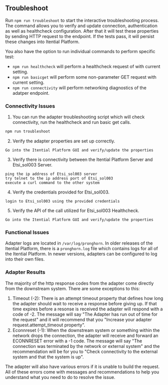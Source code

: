 ## Troubleshoot

Run `npm run troubleshoot` to start the interactive troubleshooting process. The command allows you to verify and update connection, authentication as well as healthcheck configuration. After that it will test these properties by sending HTTP request to the endpoint. If the tests pass, it will persist these changes into Itential Platform.

You also have the option to run individual commands to perform specific test:

- `npm run healthcheck` will perform a healthcheck request of with current setting.
- `npm run basicget` will perform some non-parameter GET request with current setting.
- `npm run connectivity` will perform networking diagnostics of the adatper endpoint.

### Connectivity Issues

1. You can run the adapter troubleshooting script which will check connectivity, run the healthcheck and run basic get calls.

```bash
npm run troubleshoot
```

2. Verify the adapter properties are set up correctly.

```text
Go into the Itential Platform GUI and verify/update the properties
```

3. Verify there is connectivity between the Itential Platform Server and Etsi_sol003 Server.

```text
ping the ip address of Etsi_sol003 server
try telnet to the ip address port of Etsi_sol003
execute a curl command to the other system
```

4. Verify the credentials provided for Etsi_sol003.

```text
login to Etsi_sol003 using the provided credentials
```

5. Verify the API of the call utilized for Etsi_sol003 Healthcheck.

```text
Go into the Itential Platform GUI and verify/update the properties
```

### Functional Issues

Adapter logs are located in `/var/log/pronghorn`. In older releases of the Itential Platform, there is a `pronghorn.log` file which contains logs for all of the Itential Platform. In newer versions, adapters can be configured to log into their own files.

### Adapter Results

The majority of the http response codes from the adapter come directly from the downstream system. There are some exceptions to this:

1. Timeout (-2): There is an attempt timeout property that defines how long the adapter should wait to receive a response before giving up. If that time expires before a resonse is received the adapter will respond with a code of -2. The message will say "The Adapter has run out of time for the request" and it will recommend that you "Increase your adapter request.attempt_timeout property".
2. Econnreset (-1): When the downstream system or something within the network drops the connection, the adapter will receive and forward an ECONNRESET error with a -1 code. The message will say "The connection was terminated by the network or external system" and the recommendation will be for you to "Check connectivity to the external system and that the system is up".

The adapter will also have various errors if it is unable to build the request. All of these errors come with messages and recommendations to help you understand what you need to do to resolve the issue.
